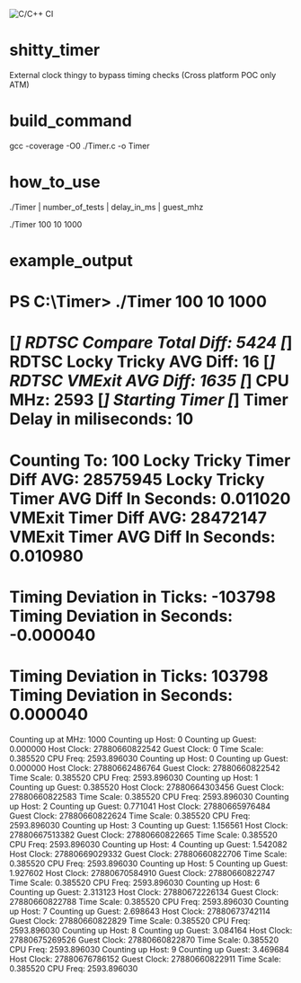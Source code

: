 ![C/C++ CI](https://github.com/RawTechnique/shitty_timer/workflows/C/C++%20CI/badge.svg) 

# shitty_timer
External clock thingy to bypass timing checks
(Cross platform POC only ATM)

# build_command
gcc -coverage -O0 ./Timer.c -o Timer

# how_to_use
./Timer | number_of_tests | delay_in_ms | guest_mhz

./Timer 100 10 1000

# example_output
PS C:\Timer> ./Timer 100 10 1000
==============================================
[*] RDTSC Compare Total Diff: 5424
[*] RDTSC Locky Tricky AVG Diff: 16
[*] RDTSC VMExit AVG Diff: 1635
[*] CPU MHz: 2593
[*] Starting Timer
[*] Timer Delay in miliseconds: 10
==============================================
Counting To: 100
Locky Tricky Timer Diff AVG: 28575945
Locky Tricky Timer AVG Diff In Seconds: 0.011020
VMExit Timer Diff AVG: 28472147
VMExit Timer AVG Diff In Seconds: 0.010980
==============================================
Timing Deviation in Ticks: -103798
Timing Deviation in Seconds: -0.000040
==============================================
Timing Deviation in Ticks: 103798
Timing Deviation in Seconds: 0.000040
==============================================
Counting up at MHz: 1000
Counting up Host: 0
Counting up Guest: 0.000000
Host Clock: 27880660822542
Guest Clock: 0
Time Scale: 0.385520
CPU Freq: 2593.896030
Counting up Host: 0
Counting up Guest: 0.000000
Host Clock: 27880662486764
Guest Clock: 27880660822542
Time Scale: 0.385520
CPU Freq: 2593.896030
Counting up Host: 1
Counting up Guest: 0.385520
Host Clock: 27880664303456
Guest Clock: 27880660822583
Time Scale: 0.385520
CPU Freq: 2593.896030
Counting up Host: 2
Counting up Guest: 0.771041
Host Clock: 27880665976484
Guest Clock: 27880660822624
Time Scale: 0.385520
CPU Freq: 2593.896030
Counting up Host: 3
Counting up Guest: 1.156561
Host Clock: 27880667513382
Guest Clock: 27880660822665
Time Scale: 0.385520
CPU Freq: 2593.896030
Counting up Host: 4
Counting up Guest: 1.542082
Host Clock: 27880669029332
Guest Clock: 27880660822706
Time Scale: 0.385520
CPU Freq: 2593.896030
Counting up Host: 5
Counting up Guest: 1.927602
Host Clock: 27880670584910
Guest Clock: 27880660822747
Time Scale: 0.385520
CPU Freq: 2593.896030
Counting up Host: 6
Counting up Guest: 2.313123
Host Clock: 27880672226134
Guest Clock: 27880660822788
Time Scale: 0.385520
CPU Freq: 2593.896030
Counting up Host: 7
Counting up Guest: 2.698643
Host Clock: 27880673742114
Guest Clock: 27880660822829
Time Scale: 0.385520
CPU Freq: 2593.896030
Counting up Host: 8
Counting up Guest: 3.084164
Host Clock: 27880675269526
Guest Clock: 27880660822870
Time Scale: 0.385520
CPU Freq: 2593.896030
Counting up Host: 9
Counting up Guest: 3.469684
Host Clock: 27880676786152
Guest Clock: 27880660822911
Time Scale: 0.385520
CPU Freq: 2593.896030
